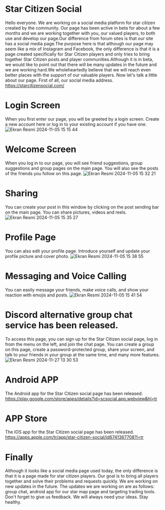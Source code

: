 # Star Citizen Social
Hello everyone.
We are working on a social media platform for star citizen created by the community. Our page has been active in beta for about a few months and we are working together with you, our valued players, to both use and develop our page.Our difference from forum sites is that our site has a social media page.The purpose here is that although our page may seem like a mix of Instagram and Facebook, the only difference is that it is a page created specifically for Star Citizen players and only tries to bring together Star Citizen posts and player communities.Although it is in beta, we would like to point out that there will be many updates in the future and we are working hard.We wholeheartedly believe that we will reach even better places with the support of our valuable players.
Now let's talk a little about our page.
First of all, our social media address. https://starcitizensocial.com/
# Login Screen
When you first enter our page, you will be greeted by a login screen. Create a new account here or log in to your existing account if you have one.
![Ekran Resmi 2024-11-05 15 15 44](https://github.com/user-attachments/assets/e8eb72db-c58e-46e3-85d1-78b4333b18db)
# Welcome Screen
When you log in to our page, you will see friend suggestions, group suggestions and group pages on the main page. You will also see the posts of the friends you follow on this page.
![Ekran Resmi 2024-11-05 15 32 21](https://github.com/user-attachments/assets/58e12b40-9870-4c17-8103-8419c6f83cff)
# Sharing
You can create your post in this window by clicking on the post sending bar on the main page. You can share pictures, videos and reels.
![Ekran Resmi 2024-11-05 15 35 27](https://github.com/user-attachments/assets/f24c7866-e56e-4761-ab3f-3f8324b0f745)
# Profile Page
You can also edit your profile page. Introduce yourself and update your profile picture and cover photo.
![Ekran Resmi 2024-11-05 15 38 55](https://github.com/user-attachments/assets/69425303-e734-40d4-868b-2f814ea95330)
# Messaging and Voice Calling
You can easily message your friends, make voice calls, and show your reaction with emojis and posts.
![Ekran Resmi 2024-11-05 15 41 54](https://github.com/user-attachments/assets/2dea5b4c-28c5-456e-ae5b-3b4a0d7589ec)
# Discord alternative group chat service has been released.
To access this page, you can sign up for the Star Citizen social page, log in from the menu on the left, and join the chat page. You can create a group on this page, create a password-protected group, share your screen, and talk to your friends in your group at the same time, and many more features.
![Ekran Resmi 2024-11-27 13 30 53](https://github.com/user-attachments/assets/c9cf2a29-4718-4e97-87e6-377cbddd2ff2)
# Android APP
The Android app for the Star Citizen social page has been released.
https://play.google.com/store/apps/details?id=scsocial.app.webview&hl=tr
# APP Store
The IOS app for the Star Citizen social page has been released.
https://apps.apple.com/tr/app/star-citizen-social/id6741367708?l=tr


# Finally
Although it looks like a social media page used today, the only difference is that it is a page made for star citizen players. Our goal is to bring all players together and solve their problems and requests quickly. We are working on new updates in the future. The updates we are working on are as follows: group chat, android app for our star map page and targeting trading tools. Don't forget to give us feedback. We will always need your ideas. Stay healthy.
